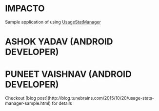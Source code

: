 <h1>IMPACTO</h1>
Sample application of using <a href="https://developer.android.com/reference/android/app/usage/UsageStatsManager.html" target="_blank">UsageStatManager</a>
<h1>ASHOK YADAV (ANDROID DEVELOPER)</h1>
<h1>PUNEET VAISHNAV (ANDROID DEVELOPER)</h1>
Checkout [blog post](http://blog.tunebrains.com/2015/10/20/usage-stats-manager-sample.html) for details
